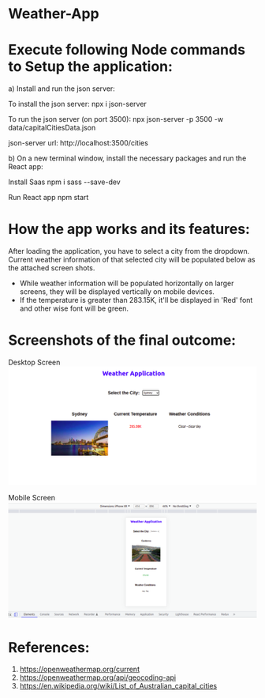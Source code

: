 # Weather-App


# Execute following Node commands to Setup the application:


a) Install and run the json server:

To install the json server:
npx i json-server

To run the json server (on port 3500):
npx json-server -p 3500 -w data/capitalCitiesData.json

json-server url: 
http://localhost:3500/cities

b) On a new terminal window, install the necessary packages and run the React app:

Install Saas
npm i sass --save-dev

Run React app
npm start

# How the app works and its features:

After loading the application, you have to select a city from the dropdown.
Current weather information of that selected city will be populated below as the attached screen shots.

- While weather information will be populated horizontally on larger screens, they will be displayed vertically on mobile devices.
- If the temperature is greater than 283.15K, it'll be displayed in 'Red' font and other wise font will be green.

# Screenshots of the final outcome:

Desktop Screen
![](Images/desktop_Screen.PNG)

Mobile Screen
![](Images/mobile_Screen.PNG)

# References:
1. https://openweathermap.org/current
2. https://openweathermap.org/api/geocoding-api
3. https://en.wikipedia.org/wiki/List_of_Australian_capital_cities


